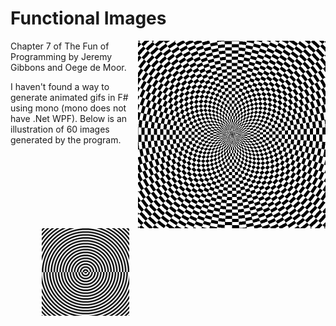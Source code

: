 # Functional Images

<img align="right" src="test.png" width="300" />

Chapter 7 of The Fun of Programming by Jeremy Gibbons and Oege de Moor.

I haven't found a way to generate animated gifs in F# using mono (mono does not have .Net WPF). Below is an illustration of 60 images generated by the program.

<img src="polarchecker.gif" height="140" hspace="50"/>
